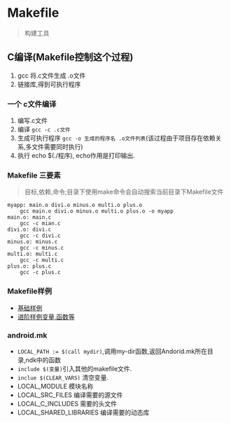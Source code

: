 # Makefile
> 构建工具

## C编译(Makefile控制这个过程)
1. gcc 将.c文件生成 .o文件
2. 链接库,得到可执行程序

### 一个 c文件编译
1. 编写.c文件
2. 编译 `gcc -c .c文件`
3. 生成可执行程序 `gcc -o 生成的程序名 .o文件列表`(该过程由于项目存在依赖关系,多文件需要同时执行)
4. 执行 echo $(./程序), echo作用是打印输出.


### Makefile 三要素
> 目标,依赖,命令;目录下使用make命令会自动搜索当前目录下Makefile文件
```
myapp: main.o divi.o minus.o multi.o plus.o
	gcc main.o divi.o minus.o multi.o plus.o -o myapp
main.o: main.c
	gcc -c mian.c
divi.o: divi.c
	gcc -c divi.c
minus.o: minus.c
	gcc -c minus.c
multi.o: multi.c
	gcc -c multi.c
plus.o: plus.c
	gcc -c plus.c
```
### Makefile样例
* [基础样例](Makefile1)
* [进阶样例变量,函数等](Makefile2) 
### android.mk
* `LOCAL_PATH := $(call mydir)`,调用my-dir函数,返回Andorid.mk所在目录,ndk中的函数
* `include $(变量)`引入其他的makefile文件.
* `inclue $(CLEAR_VARS)` 清空变量.
* LOCAL_MODULE 模块名称
* LOCAL_SRC_FILES 编译需要的源文件
* LOCAL_C_INCLUDES 需要的头文件
* LOCAL_SHARED_LIBRARIES 编译需要的动态库

